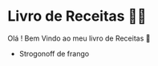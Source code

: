 # Livro de Receitas :man_cook:

Olá ! Bem Vindo ao meu livro de Receitas :wave:

- Strogonoff de frango
